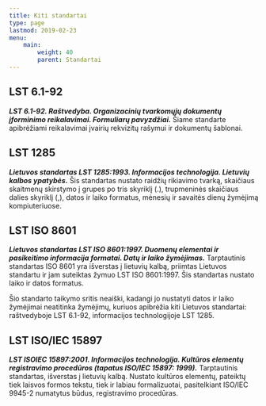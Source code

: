```yaml
---
title: Kiti standartai
type: page
lastmod: 2019-02-23
menu:
    main:
        weight: 40
        parent: Standartai
---
```


LST 6.1-92
----------

_**LST 6.1-92. Raštvedyba. Organizacinių tvarkomųjų dokumentų įforminimo reikalavimai. Formuliarų pavyzdžiai.**_ Šiame
standarte apibrėžiami reikalavimai įvairių rekvizitų rašymui ir dokumentų šablonai.

LST 1285
--------

_**Lietuvos standartas LST 1285:1993. Informacijos technologija. Lietuvių kalbos ypatybės.**_ Šis standartas nustato
raidžių rikiavimo tvarką, skaičiaus skaitmenų skirstymo į grupes po tris skyriklį (.), trupmeninės skaičiaus dalies
skyriklį (,), datos ir laiko formatus, mėnesių ir savaitės dienų žymėjimą kompiuteriuose.

LST ISO 8601
------------

_**Lietuvos standartas LST ISO 8601:1997. Duomenų elementai ir pasikeitimo informacija formatai. Datų ir laiko
žymėjimas.**_ Tarptautinis standartas ISO 8601 yra išverstas į lietuvių kalbą, priimtas Lietuvos standartu ir jam
suteiktas žymuo LST ISO 8601:1997. Šis standartas nustato laiko ir datos formatus.

Šio standarto taikymo sritis neaiški, kadangi jo nustatyti datos ir laiko žymėjimai neatitinka žymėjimų, kuriuos
apibrėžia kiti Lietuvos standartai: raštvedyboje LST 6.1-92, informacijos technologijoje LST 1285.

LST ISO/IEC 15897
-----------------

_**LST ISOIEC 15897:2001. Informacijos technologija. Kultūros elementų registravimo procedūros (tapatus ISO/IEC 15897:
1999).**_ Tarptautinis standartas, išverstas į lietuvių kalbą. Nustato kultūros elementų, pateiktų tiek laisvos formos
tekstu, tiek ir labiau formalizuotai, pasitelkiant ISO/IEC 9945-2 numatytus būdus, registravimo procedūras.
